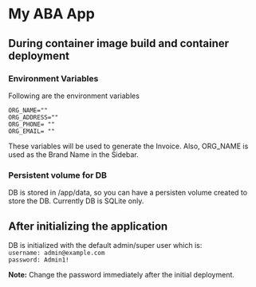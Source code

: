 # My ABA App

## During container image build and container deployment

### Environment Variables

Following are the environment variables 
```
ORG_NAME=""
ORG_ADDRESS=""
ORG_PHONE= ""
ORG_EMAIL= ""
```
These variables will be used to generate the Invoice.
Also, ORG_NAME is used as the Brand Name in the Sidebar. 

### Persistent volume for DB

DB is stored in /app/data, so you can have a persisten volume created to store the DB.
Currently DB is SQLite only.


## After initializing the application

DB is initialized with the default admin/super user which is:\
`username: admin@example.com`\
`password: Admin1!`

**Note:** Change the password immediately after the initial deployment.


